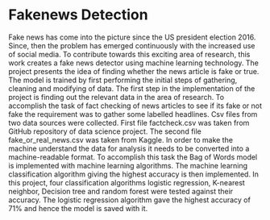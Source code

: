 # Fakenews Detection
Fake news has come into the picture since the US president election 2016. Since, then the 
problem has emerged continuously with the increased use of social media.  To contribute towards this exciting area of research, this work creates a fake news detector 
using machine learning technology. The project presents the idea of finding whether the news 
article is fake or true.
The model is trained by first performing the initial  steps of gathering, cleaning  and modifying of data. 
The first step in the implementation of the project is finding out the relevant data in the area 
of research. To accomplish the task of fact checking 
of news articles to see if its fake or not fake the requirement was to gather some labelled 
headlines. Csv files from two data sources were collected. First file factcheck.csv was taken from GitHub repository of data science project. The second file 
fake_or_real_news.csv was taken from Kaggle. 
In order to make the machine understand the data for analysis it needs to be converted into 
a machine-readable format. To accomplish this task the Bag of Words model is implemented with machine learning algorithms.
The machine learning classification algorithm giving the highest accuracy is then implemented. 
In this project, four classification algorithms logistic regression, K-nearest neighbor, Decision tree and random forest were tested against their accuracy. 
The logistic regression algorithm gave the highest accuracy of 71% and hence the model is saved with it.  
